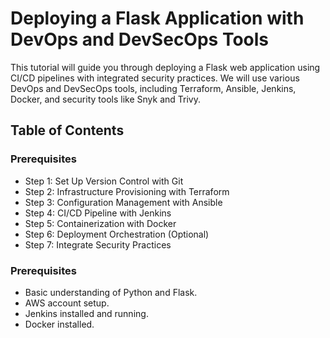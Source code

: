 # Deploying a Flask Application with DevOps and DevSecOps Tools
This tutorial will guide you through deploying a Flask web application using CI/CD pipelines with integrated security practices. We will use various DevOps and DevSecOps tools, including Terraform, Ansible, Jenkins, Docker, and security tools like Snyk and Trivy.

## Table of Contents
### Prerequisites
+ Step 1: Set Up Version Control with Git
+ Step 2: Infrastructure Provisioning with Terraform
+ Step 3: Configuration Management with Ansible
+ Step 4: CI/CD Pipeline with Jenkins
+ Step 5: Containerization with Docker
+ Step 6: Deployment Orchestration (Optional)
+ Step 7: Integrate Security Practices

### Prerequisites
* Basic understanding of Python and Flask.
* AWS account setup.
* Jenkins installed and running.
* Docker installed.
